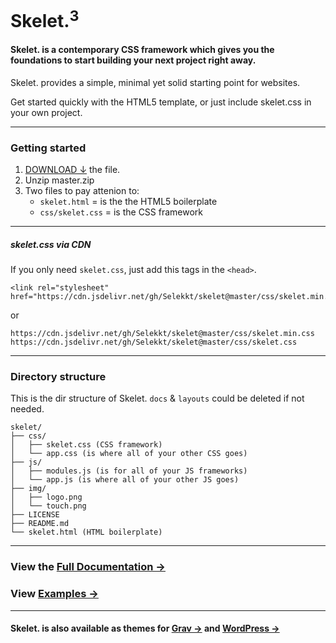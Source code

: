 # Skelet.<sup>3</sup>
#### Skelet. is a contemporary CSS framework which gives you the foundations to start building your next project right away.

Skelet. provides a simple, minimal yet solid starting point for websites.

Get started quickly with the HTML5 template, or just include skelet.css in your own project.

---

### Getting started

1. [DOWNLOAD ↓](https://selekkt.dk/help/skelet/) the file.
2. Unzip master.zip
3. Two files to pay attenion to:
	- `skelet.html` = is the the HTML5 boilerplate
	- `css/skelet.css` = is the CSS framework

---

##### skelet.css via CDN 
If you only need `skelet.css`, just add this tags in the `<head>`.
``` 
<link rel="stylesheet" href="https://cdn.jsdelivr.net/gh/Selekkt/skelet@master/css/skelet.min.css">
``` 

or

``` 
https://cdn.jsdelivr.net/gh/Selekkt/skelet@master/css/skelet.min.css
https://cdn.jsdelivr.net/gh/Selekkt/skelet@master/css/skelet.css
``` 

---

### Directory structure
This is the dir structure of Skelet. `docs` & `layouts` could be deleted if not needed.
``` 
skelet/
├── css/
│   ├── skelet.css (CSS framework)
│   └── app.css (is where all of your other CSS goes)
├── js/
│   ├── modules.js (is for all of your JS frameworks)
│   └── app.js (is where all of your other JS goes)
├── img/
│   ├── logo.png
│   └── touch.png
├── LICENSE
├── README.md
└── skelet.html (HTML boilerplate)
``` 

---

### View the [Full Documentation →](https://selekkt.dk/skelet/v3/)
### View [Examples →](https://selekkt.dk/skelet/v3/#examples)

---

#### Skelet. is also available as themes for [Grav →](https://selekkt.dk/git/grav-skelet) and [WordPress →](https://selekkt.dk/git/wp-skelet)
